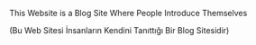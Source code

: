 
This Website is a Blog Site Where People Introduce Themselves

(Bu Web Sitesi İnsanların Kendini Tanıttığı Bir Blog Sitesidir)
